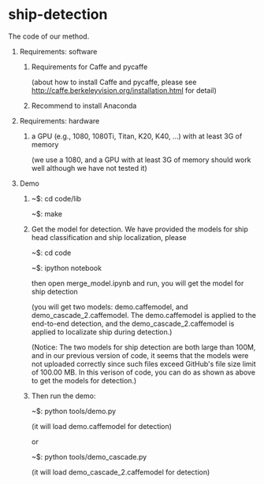# ship-detection

The code of our method.


1. Requirements: software
   1) Requirements for Caffe and pycaffe
   
      (about how to install Caffe and pycaffe, please see http://caffe.berkeleyvision.org/installation.html for detail)
      
   2) Recommend to install Anaconda
   
   
2. Requirements: hardware
   1) a GPU (e.g., 1080, 1080Ti, Titan, K20, K40, ...) with at least 3G of memory
   
      (we use a 1080, and a GPU with at least 3G of memory should work well although we have not tested it)
      
      
3. Demo 
   1)   ~$: cd code/lib
   
        ~$: make
   
   2) Get the model for detection. We have provided the models for ship head classification and ship localization, please
   
        ~$: cd code
      
        ~$: ipython notebook
      
      then open merge_model.ipynb and run, you will get the model for ship detection 
      
       (you will get two models: demo.caffemodel, and demo_cascade_2.caffemodel. The demo.caffemodel is applied to the end-to-end detection, and the demo_cascade_2.caffemodel is applied to localizate ship during detection.)
            
       (Notice: The two models for ship detection are both large than 100M, and in our previous version of code, it seems that the models were not uploaded correctly since such files exceed GitHub's file size limit of 100.00 MB. In this verison of code, you can do as shown as above to get the models for detection.)
      
           
   3) Then run the demo:
       
        ~$: python tools/demo.py
         
         (it will load demo.caffemodel for detection)
         
         or
        
        ~$: python tools/demo_cascade.py
         
         (it will load demo_cascade_2.caffemodel for detection)     
                                     
